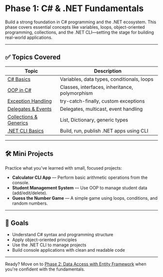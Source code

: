 # Phase 1: C# & .NET Fundamentals

Build a strong foundation in C# programming and the .NET ecosystem. This phase covers essential concepts like variables, loops, object-oriented programming, collections, and the .NET CLI—setting the stage for building real-world applications.

---

## ✅ Topics Covered

 Topic | Description 
-------|-------------
 [C# Basics](csharp-basics.md) | Variables, data types, conditionals, loops 
 [OOP in C#](oop-in-csharp.md) | Classes, interfaces, inheritance, polymorphism 
 [Exception Handling](exception-handling.md) | try-catch-finally, custom exceptions 
 [Delegates & Events](delegates-and-events.md) | Delegates, multicast, event handling
 [Collections & Generics](collection-and-generics.md) | List, Dictionary, generic types
 [.NET CLI Basics](dotnet-cli-basics.md) | Build, run, publish .NET apps using CLI 
---

## 🛠 Mini Projects

Practice what you've learned with small, focused projects:

- **Calculator CLI App** — Perform basic arithmetic operations from the console.
- **Student Management System** — Use OOP to manage student data (add/edit/delete).
- **Guess the Number Game** — A simple game using loops, conditions, and random numbers.

---

## 🎯 Goals

- Understand C# syntax and programming structure
- Apply object-oriented principles
- Use the .NET CLI to manage projects
- Build console applications with clean and readable code

---

Ready? Move on to [Phase 2: Data Access with Entity Framework](phase-2-webapi.md) when you're confident with the fundamentals.
